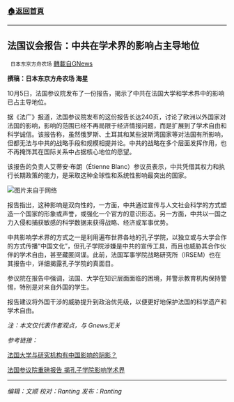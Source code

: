 ###  [:house:返回首頁](https://github.com/ourhimalayas/txt)
---


## 法国议会报告：中共在学术界的影响占主导地位
` 日本东京方舟农场` [轉載自GNews](https://gnews.org/zh-hans/1577400/)

**撰稿：日本东京方舟农场 海星**

10月5日，法国参议院发布了一份报告，揭示了中共在法国大学和学术界中的影响已占主导地位。

据《法广》报道，法国参议院发布的这份报告长达240页，讨论了欧洲以外国家对法国的影响，影响的范围已经不再局限于经济情报问题，而是扩展到了学术自由和科学诚信。该报告称，虽然俄罗斯、土耳其和某些波斯湾国家等对法国有所影响，但都无法与中共的战略手段和规模相提并论。中共的战略在多个层面发挥作用，也不再掩饰其在国际关系中占据核心地位的愿望。

该报告的负责人艾蒂安·布朗（Étienne Blanc）参议员表示，中共凭借其权力和执行长期政策的能力，是采取这种全球性和系统性影响最突出的国家。

![](https://assets.gnews.org/wp-content/uploads/2021/10/id12930006-2105062326382378-600x400-1.jpg)图片来自于网络

报告指出，这种影响是双向性的，一方面，中共通过宣传与人文社会科学的方式塑造一个国家的形象或声誉，或强化一个官方的意识形态。另一方面，中共以一国之力入侵和捕获敏感的科学数据来获得战略、经济或军事优势。

中共影响学术界的方式之一是利用遍布世界各地的孔子学院，以独立或与大学合作的方式传播“中国文化”，但孔子学院涉嫌是中共的宣传工具，而且也威胁其合作伙伴的学术自由，甚至藏匿间谍。此前，法国军事学院战略研究所（IRSEM）也在其报告中，详细揭露孔子学院的真面目。

参议院在报告中强调，法国、大学在知识层面面临的困境，并警示教育机构保持警惕，特别是对来自外国的学生。

报告建议将外国干涉的威胁提升到政治优先级，以便更好地保护法国的科学遗产和学术自由。

*注：本文仅代表作者观点，与 Gnews无关*

*参考链接：*

[法国大学与研究机构有中国影响的阴影？](https://www.rfi.fr/cn/%E6%B3%95%E5%9B%BD/20211005-%E6%B3%95%E5%9B%BD%E5%A4%A7%E5%AD%A6%E4%B8%8E%E7%A0%94%E7%A9%B6%E6%9C%BA%E6%9E%84%E6%9C%89%E4%B8%AD%E5%9B%BD%E5%BD%B1%E5%93%8D%E7%9A%84%E9%98%B4%E5%BD%B1)

[法国参议院重磅报告 揭孔子学院影响学术界](https://www.epochtimes.com/gb/21/10/5/n13284050.htm)

* * *

*编辑：文顺 校对：Ranting 发布：Ranting*
